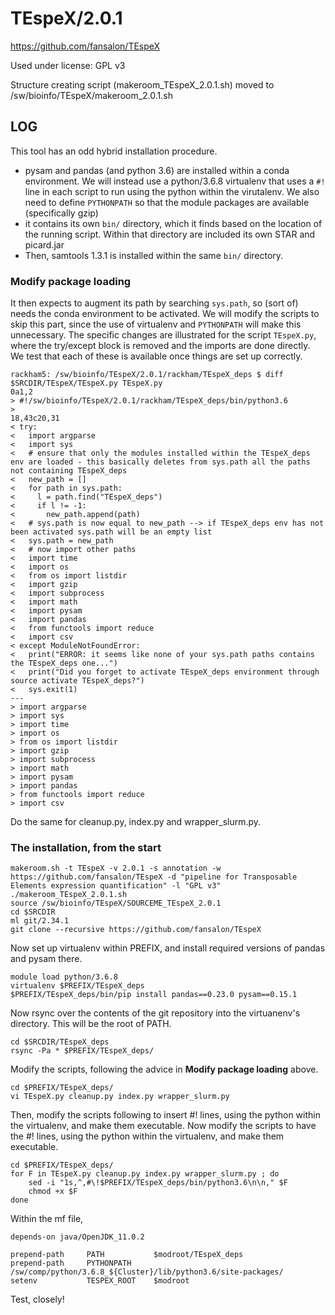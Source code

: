 TEspeX/2.0.1
============

<https://github.com/fansalon/TEspeX>

Used under license:
GPL v3


Structure creating script (makeroom_TEspeX_2.0.1.sh) moved to /sw/bioinfo/TEspeX/makeroom_2.0.1.sh

LOG
---

This tool has an odd hybrid installation procedure.

  * pysam and pandas (and python 3.6) are installed within a conda environment. We will instead use a python/3.6.8 virtualenv that uses a `#!` line in each script to run using the python within the virutalenv. We also need to define `PYTHONPATH` so that the module packages are available (specifically gzip)
  * it contains its own `bin/` directory, which it finds based on the location of the running script. Within that directory are included its own STAR and picard.jar
  * Then, samtools 1.3.1 is installed within the same `bin/` directory.


### Modify package loading

It then expects to augment its path by searching `sys.path`, so (sort of) needs the conda environment to be activated. We will modify the scripts to skip this part, since the use of virtualenv and `PYTHONPATH` will make this unnecessary. The specific changes are illustrated for the script `TEspeX.py`, where the try/except block is removed and the imports are done directly. We test that each of these is available once things are set up correctly.

    rackham5: /sw/bioinfo/TEspeX/2.0.1/rackham/TEspeX_deps $ diff $SRCDIR/TEspeX/TEspeX.py TEspeX.py
    0a1,2
    > #!/sw/bioinfo/TEspeX/2.0.1/rackham/TEspeX_deps/bin/python3.6
    >
    18,43c20,31
    < try:
    <   import argparse
    <   import sys
    <   # ensure that only the modules installed within the TEspeX_deps env are loaded - this basically deletes from sys.path all the paths not containing TEspeX_deps
    <   new_path = []
    <   for path in sys.path:
    <     l = path.find("TEspeX_deps")
    <     if l != -1:
    <       new_path.append(path)
    <   # sys.path is now equal to new_path --> if TEspeX_deps env has not been activated sys.path will be an empty list
    <   sys.path = new_path
    <   # now import other paths
    <   import time
    <   import os
    <   from os import listdir
    <   import gzip
    <   import subprocess
    <   import math
    <   import pysam
    <   import pandas
    <   from functools import reduce
    <   import csv
    < except ModuleNotFoundError:
    <   print("ERROR: it seems like none of your sys.path paths contains the TEspeX_deps one...")
    <   print("Did you forget to activate TEspeX_deps environment through source activate TEspeX_deps?")
    <   sys.exit(1)
    ---
    > import argparse
    > import sys
    > import time
    > import os
    > from os import listdir
    > import gzip
    > import subprocess
    > import math
    > import pysam
    > import pandas
    > from functools import reduce
    > import csv

Do the same for cleanup.py, index.py and wrapper_slurm.py.

### The installation, from the start

    makeroom.sh -t TEspeX -v 2.0.1 -s annotation -w https://github.com/fansalon/TEspeX -d "pipeline for Transposable Elements expression quantification" -l "GPL v3" 
    ./makeroom_TEspeX_2.0.1.sh 
    source /sw/bioinfo/TEspeX/SOURCEME_TEspeX_2.0.1
    cd $SRCDIR
    ml git/2.34.1
    git clone --recursive https://github.com/fansalon/TEspeX

Now set up virtualenv within PREFIX, and install required versions of pandas and pysam there.

    module load python/3.6.8
    virtualenv $PREFIX/TEspeX_deps
    $PREFIX/TEspeX_deps/bin/pip install pandas==0.23.0 pysam==0.15.1

Now rsync over the contents of the git repository into the virtuanenv's directory. This will be the root of PATH.

    cd $SRCDIR/TEspeX_deps
    rsync -Pa * $PREFIX/TEspeX_deps/

Modify the scripts, following the advice in **Modify package loading** above.

    cd $PREFIX/TEspeX_deps/
    vi TEspeX.py cleanup.py index.py wrapper_slurm.py

Then, modify the scripts following to insert #! lines, using the python within the virtualenv, and make them executable.
Now modify the scripts to have the #! lines, using the python within the virtualenv, and make them executable.

    cd $PREFIX/TEspeX_deps/
    for F in TEspeX.py cleanup.py index.py wrapper_slurm.py ; do
        sed -i "1s,^,#\!$PREFIX/TEspeX_deps/bin/python3.6\n\n," $F
        chmod +x $F
    done

Within the mf file, 

    depends-on java/OpenJDK_11.0.2

    prepend-path     PATH           $modroot/TEspeX_deps
    prepend-path     PYTHONPATH     /sw/comp/python/3.6.8_${Cluster}/lib/python3.6/site-packages/
    setenv           TESPEX_ROOT    $modroot

Test, closely!

